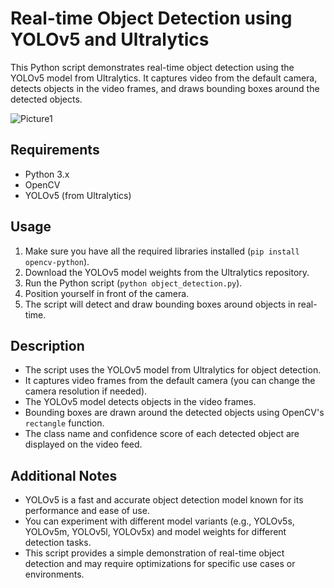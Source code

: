 # Real-time Object Detection using YOLOv5 and Ultralytics

This Python script demonstrates real-time object detection using the YOLOv5 model from Ultralytics. It captures video from the default camera, detects objects in the video frames, and draws bounding boxes around the detected objects.

![Picture1](https://github.com/VibhorX/ObjectDifferentiation/assets/110552245/8f06d115-19ef-4d5a-b141-491f91e7500d)


## Requirements

- Python 3.x
- OpenCV
- YOLOv5 (from Ultralytics)

## Usage

1. Make sure you have all the required libraries installed (`pip install opencv-python`).
2. Download the YOLOv5 model weights from the Ultralytics repository.
3. Run the Python script (`python object_detection.py`).
4. Position yourself in front of the camera.
5. The script will detect and draw bounding boxes around objects in real-time.

## Description

- The script uses the YOLOv5 model from Ultralytics for object detection.
- It captures video frames from the default camera (you can change the camera resolution if needed).
- The YOLOv5 model detects objects in the video frames.
- Bounding boxes are drawn around the detected objects using OpenCV's `rectangle` function.
- The class name and confidence score of each detected object are displayed on the video feed.

## Additional Notes

- YOLOv5 is a fast and accurate object detection model known for its performance and ease of use.
- You can experiment with different model variants (e.g., YOLOv5s, YOLOv5m, YOLOv5l, YOLOv5x) and model weights for different detection tasks.
- This script provides a simple demonstration of real-time object detection and may require optimizations for specific use cases or environments.
